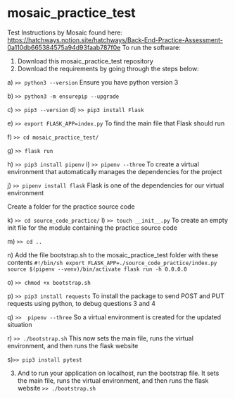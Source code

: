 # mosaic_practice_test

Test Instructions by Mosaic found here: https://hatchways.notion.site/hatchways/Back-End-Practice-Assessment-0a110db665384575a94d93faab787f0e
To run the software:
1. Download this mosaic_practice_test repository
2. Download the requirements by going through the steps below:

a) `>> python3 --version`
Ensure you have python version 3

b) `>> python3 -m ensurepip --upgrade`

c) `>> pip3 --version`
d) `>> pip3 install Flask`

e) `>> export FLASK_APP=index.py`
To find the main file that Flask should run

f) `>> cd mosaic_practice_test/`

g) `>> flask run`


h) `>> pip3 install pipenv`
i) `>> pipenv --three`
To create a virtual environment that automatically manages the dependencies for the project

j) `>> pipenv install flask`
Flask is one of the dependencies for our virtual environment

Create a folder for the practice source code

k) `>> cd source_code_practice/`
l) `>> touch __init__.py`
To create an empty init file for the module containing the practice source code

m) `>> cd ..`

n) Add the file bootstrap.sh to the mosaic_practice_test folder with these contents
`#!/bin/sh
export FLASK_APP=./source_code_practice/index.py
source $(pipenv --venv)/bin/activate
flask run -h 0.0.0.0`


o) `>> chmod +x bootstrap.sh`

p) `>> pip3 install requests`
To install the package to send POST and PUT requests using python, to debug questions 3 and 4

q) `>>  pipenv --three`
So a virtual environment is created for the updated situation

r) `>> ./bootstrap.sh`
This now sets the main file,  runs the virtual environment, and then runs the flask website

s)`>> ​​pip3 install pytest`



3. And to run your application on localhost, run the bootstrap file. It sets the main file,  runs the virtual environment, and then runs the flask website
`>> ./bootstrap.sh`
